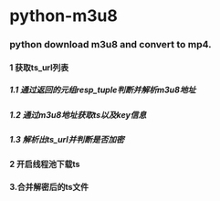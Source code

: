 # python-m3u8

### python download m3u8 and convert to mp4.

#### 1 获取ts_url列表

##### 1.1 通过返回的元组resp_tuple判断并解析m3u8地址

##### 1.2 通过m3u8地址获取ts以及key信息

##### 1.3 解析出ts_url并判断是否加密

#### 2 开启线程池下载ts

#### 3.合并解密后的ts文件
